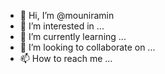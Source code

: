 - 👋 Hi, I’m @mouniramin
- 👀 I’m interested in ...
- 🌱 I’m currently learning ...
- 💞️ I’m looking to collaborate on ...
- 📫 How to reach me ...

<!---
mouniramin/mouniramin is a ✨ special ✨ repository because its `README.md` (this file) appears on your GitHub profile.
You can click the Preview link to take a look at your changes.
--->
